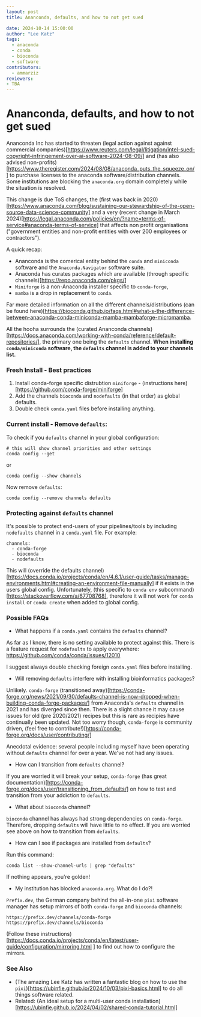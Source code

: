 ```yaml
---
layout: post
title: Ananconda, defaults, and how to not get sued

date: 2024-10-14 15:00:00
author: "Lee Katz"
tags:
  - anaconda
  - conda
  - bioconda
  - software
contributors:
  - ammarziz
reviewers:
- TBA
---
```


# Ananconda, defaults, and how to not get sued

Ananconda Inc has started to threaten (legal action against against commercial companies)[https://www.reuters.com/legal/litigation/intel-sued-copyright-infringement-over-ai-software-2024-08-09/] and (has also advised non-profits)[https://www.theregister.com/2024/08/08/anaconda_puts_the_squeeze_on/] to purchase licenses to the anaconda software/distribution channels. Some institutions are blocking the `anaconda.org` domain completely while the situation is resolved.

This change is due ToS changes, the (first was back in 2020)[https://www.anaconda.com/blog/sustaining-our-stewardship-of-the-open-source-data-science-community] and a very (recent change in March 2024)[https://legal.anaconda.com/policies/en/?name=terms-of-service#anaconda-terms-of-service] that affects non profit organisations ("government entities and non-profit entities with over 200 employees or contractors").

A quick recap:

- Ananconda is the comerical entity behind the `conda` and `miniconda` software and the `Anaconda.Navigator` software suite.
- Anaconda has curates packages which are available (through specific channels)[https://repo.anaconda.com/pkgs/]  
- `Miniforge` is a non-Anaconda installer specific to `conda-forge`, 
- `mamba` is a drop in replacement to `conda`.

Far more detailed information on all the different channels/distributions (can be found here)[https://bioconda.github.io/faqs.html#what-s-the-difference-between-anaconda-conda-miniconda-mamba-mambaforge-micromamba.

All the hooha surrounds the (curated Ananconda channels)[https://docs.anaconda.com/working-with-conda/reference/default-repositories/], the primary one being the `defaults` channel. **When installing `conda/miniconda` software, the `defaults` channel is added to your channels list.**

### Fresh Install - Best practices

1. Install conda-forge specific distrubtion `miniforge` - (instructions here)[https://github.com/conda-forge/miniforge]
2. Add the channels `bioconda` and `nodefaults` (in that order) as global defaults.
3. Double check `conda.yaml` files before installing anything.

### Current install - Remove `defaults`:

To check if you `defaults` channel in your global configuration:

```
# this will show channel priorities and other settings
conda config --get
```
or
```
conda config --show channels
```

Now remove `defaults`:

```
conda config --remove channels defaults
```

### Protecting against `defaults` channel

It's possible to protect end-users of your pipelines/tools by including `nodefaults` channel in a `conda.yaml` file. For example:

```
channels:
  - conda-forge
  - bioconda
  - nodefaults
```

This will (override the defaults channel)[https://docs.conda.io/projects/conda/en/4.6.1/user-guide/tasks/manage-environments.html#creating-an-environment-file-manually] if it exists in the users global config. Unfortunately, (this specific to `conda env` subcommand)[https://stackoverflow.com/a/67708768], therefore it will not work for `conda install` or `conda create` when added to global config.


### Possible FAQs

- What happens if a `conda.yaml` contains the `defaults` channel?

As far as I know, there is no setting available to protect against this. There is a feature request for `nodefaults` to apply everywhere:
https://github.com/conda/conda/issues/12010

I suggest always double checking foreign `conda.yaml` files before installing.

- Will removing `defaults` interfere with installing bioinformatics packages?

Unlikely. `conda-forge` (transitioned away)[https://conda-forge.org/news/2021/09/30/defaults-channel-is-now-dropped-when-building-conda-forge-packages/] from Anaconda's `defaults` channel in 2021 and has diverged since then. There is a slight chance it may cause issues for old (pre 2020/2021) recipes but this is rare as recipies have continually been updated. Not too worry though, `conda-forge` is community driven, (feel free to contribute!)[https://conda-forge.org/docs/user/contributing/]

Anecdotal evidence: several people including myself have been operating without `defaults` channel for over a year. We've not had any issues. 

- How can I transition from `defaults` channel?

If you are worried it will break your setup, `conda-forge` (has great documentation)[https://conda-forge.org/docs/user/transitioning_from_defaults/] on how to test and transition from your addiction to `defaults`.

- What about `bioconda` channel?

`bioconda` channel has always had strong dependencies on `conda-forge`. Therefore, dropping `defaults` will have little to no effect. If you are worried see above on how to transition from `defaults`.

- How can I see if packages are installed from `defaults`? 

Run this command:

```
conda list --show-channel-urls | grep "defaults"
```

If nothing appears, you're golden!

- My institution has blocked `anaconda.org`. What do I do?!

`Prefix.dev`, the German company behind the all-in-one `pixi` software manager has setup mirrors of both `conda-forge` and `bioconda` channels:

```
https://prefix.dev/channels/conda-forge
https://prefix.dev/channels/bioconda
```
(Follow these instructions)[https://docs.conda.io/projects/conda/en/latest/user-guide/configuration/mirroring.html
] to find out how to configure the mirrors. 


### See Also

- (The amazing Lee Katz has written a fantastic blog on how to use the `pixi`)[https://ubinfie.github.io/2024/10/03/pixi-basics.html] to do all things software related.
- Related: (An ideal setup for a multi-user conda installation)[https://ubinfie.github.io/2024/04/02/shared-conda-tutorial.html]




